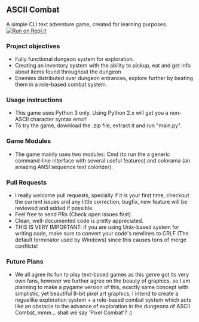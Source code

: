 ## ASCII Combat
A simple CLI text adventure game, created for learning purposes.
[![Run on Repl.it](https://repl.it/badge/github/aelmosalamy/ascii-combat)](https://repl.it/github/aelmosalamy/ascii-combat)
### Project objectives

* Fully functional dungeon system for exploration.
* Creating an inventory system with the ability to pickup, eat and get info about items found throughout the dungeon
* Enemies distributed over dungeon entrances, explore further by beating them in a role-based combat system.

### Usage instructions

* This game uses Python 3 only. Using Python 2.x will get you a non-ASCII character syntax error!
* To try the game, download the .zip file, extract it and run "main.py".

### Game Modules

* The game mainly uses two modules: Cmd (to run the a generic command-line interface with several useful features) and colorama (an amazing ANSI sequence text colorizer).

### Pull Requests

* I really welcome pull requests, specially if it is your first time, checkout the current issues and any little correction, bugfix, new feature will be reviewed and added if possible.
* Feel free to send PRs (Check open issues first).
* Clean, well-documented code is pretty appreciated.
* THIS IS VERY IMPORTANT: If you are using Unix-based system for writing code, make sure to convert your code's newlines to CRLF (The default terminator used by Windows) since this causes tons of merge conflicts!

### Future Plans

* We all agree its fun to play text-based games as this genre got its very own fans, however we further agree on the beauty of graphics, so I am planning to make a pygame version of this, exactly same concept with simplistic, yet beautiful 8-bit pixel art graphics, I intend to create a roguelike exploration system + a role-based combat system which acts like an obstacle to the advance of exploration in the dungeons of ASCII Combat, mmm... shall we say 'Pixel Combat'? :)

